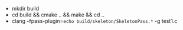 - mkdir build
- cd build && cmake .. && make && cd ..
- clang -fpass-plugin=`echo build/skeleton/SkeletonPass.*` -g test1.c